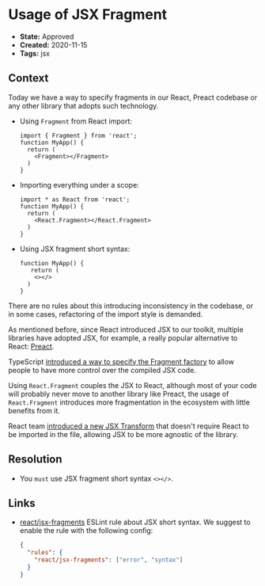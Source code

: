 # Usage of JSX Fragment

* **State:** Approved
* **Created:** 2020-11-15
* **Tags:** jsx

## Context

Today we have a way to specify fragments in our React, Preact codebase or
any other library that adopts such technology.

* Using `Fragment` from React import:

    ```tsx
    import { Fragment } from 'react';
    function MyApp() {
      return (
        <Fragment></Fragment>
      )
    }
    ```

* Importing everything under a scope:

    ```tsx
    import * as React from 'react';
    function MyApp() {
      return (
        <React.Fragment></React.Fragment>
      )
    }
    ```

* Using JSX fragment short syntax:

    ```tsx
    function MyApp() {
       return (
        <></>
      )
    }
   ```

There are no rules about this introducing inconsistency in the codebase, or in
some cases, refactoring of the import style is demanded.

As mentioned before, since React introduced JSX to our toolkit, multiple
libraries have adopted JSX, for example, a really popular alternative to React:
[Preact](https://preactjs.com/).

TypeScript [introduced a way to specify the Fragment factory](https://github.com/microsoft/TypeScript/pull/38720)
to allow people to have more control over the compiled JSX code.

Using `React.Fragment` couples the JSX to React, although most of your code will
probably never move to another library like Preact, the usage of
`React.Fragment` introduces more fragmentation in the ecosystem with little
benefits from it.

React team [introduced a new JSX Transform](https://reactjs.org/blog/2020/09/22/introducing-the-new-jsx-transform.html)
that doesn't require React to be imported in the file, allowing JSX to be more
agnostic of the library.

## Resolution

* You `must` use JSX fragment short syntax `<></>`.

## Links

* [react/jsx-fragments](https://github.com/yannickcr/eslint-plugin-react/blob/master/docs/rules/jsx-fragments.md)
  ESLint rule about JSX short syntax. We suggest to enable the rule with the
  following config:

    ```json
    {
      "rules": {
        "react/jsx-fragments": ["error", "syntax"]
      }
    }
    ```
